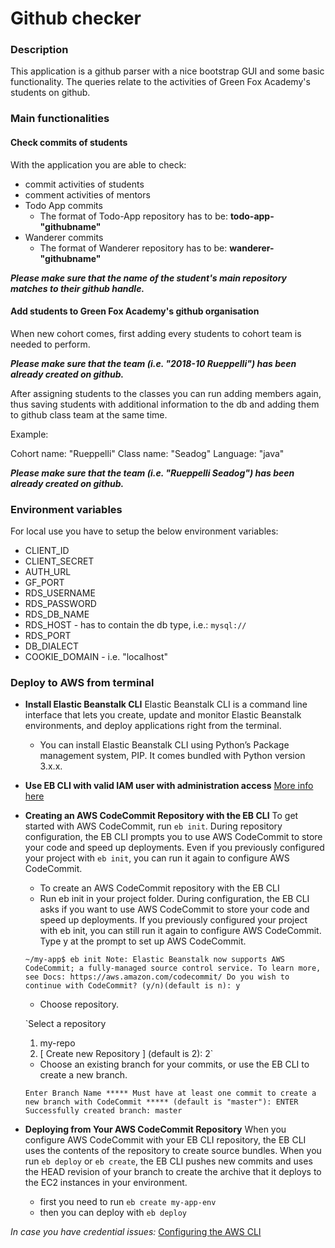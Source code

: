 # Github checker

### Description

This application is a github parser with a nice bootstrap GUI and some basic functionality.
The queries relate to the activities of Green Fox Academy's students on github.

### Main functionalities

#### Check commits of students
With the application you are able to check:
- commit activities of students
- comment activities of mentors
- Todo App commits
  - The format of Todo-App repository has to be: **todo-app-"githubname"**
- Wanderer commits
  - The format of Wanderer repository has to be: **wanderer-"githubname"**

***Please make sure that the name of the student's main repository matches to their github handle.***

#### Add students to Green Fox Academy's github organisation
When new cohort comes, first adding every students to cohort team is needed to perform.

***Please make sure that the team (i.e. "2018-10 Rueppelli") has been already created on github.***

After assigning students to the classes you can run adding members again, thus saving students with additional information to the db and adding them to github class team at the same time.

Example:

Cohort name: "Rueppelli"
Class name: "Seadog"
Language: "java"

***Please make sure that the team (i.e. "Rueppelli Seadog") has been already created on github.***

### Environment variables

For local use you have to setup the below environment variables:

- CLIENT_ID
- CLIENT_SECRET
- AUTH_URL
- GF_PORT
- RDS_USERNAME
- RDS_PASSWORD
- RDS_DB_NAME
- RDS_HOST	- has to contain the db type, i.e.: `mysql://`
- RDS_PORT
- DB_DIALECT
- COOKIE_DOMAIN - i.e. "localhost"

### Deploy to AWS from terminal

- **Install Elastic Beanstalk CLI**
  Elastic Beanstalk CLI is a command line interface that lets you create, update and monitor Elastic Beanstalk environments, and deploy applications right from the terminal.
    - You can install Elastic Beanstalk CLI using Python’s Package management system, PIP. It comes bundled with Python version 3.x.x.


- **Use EB CLI with valid IAM user with administration access**
  [More info here](https://docs.aws.amazon.com/codecommit/latest/userguide/auth-and-access-control.html)

- **Creating an AWS CodeCommit Repository with the EB CLI**
  To get started with AWS CodeCommit, run `eb init`. During repository configuration, the EB CLI prompts you to use AWS CodeCommit to store your code and speed up deployments. Even if you previously configured your project with `eb init`, you can run it again to configure AWS CodeCommit.
    - To create an AWS CodeCommit repository with the EB CLI
    - Run eb init in your project folder. During configuration, the EB CLI asks if you want to use AWS CodeCommit to store your code and speed up deployments. If you previously configured your project with eb init, you can still run it again to configure AWS CodeCommit. Type y at the prompt to set up AWS CodeCommit.

    `~/my-app$ eb init
  Note: Elastic Beanstalk now supports AWS CodeCommit; a fully-managed source control service. To learn more, see Docs: https://aws.amazon.com/codecommit/
  Do you wish to continue with CodeCommit? (y/n)(default is n): y`

  - Choose repository.

  `Select a repository
  1) my-repo
  2) [ Create new Repository ]
  (default is 2): 2`

  - Choose an existing branch for your commits, or use the EB CLI to create a new branch.

  `Enter Branch Name
  ***** Must have at least one commit to create a new branch with CodeCommit *****
  (default is "master"): ENTER
  Successfully created branch: master`

- **Deploying from Your AWS CodeCommit Repository**
  When you configure AWS CodeCommit with your EB CLI repository, the EB CLI uses the contents of the repository to create source bundles. When you run `eb deploy` or `eb create`, the EB CLI pushes new commits and uses the HEAD revision of your branch to create the archive that it deploys to the EC2 instances in your environment.
  - first you need to run `eb create my-app-env`
  - then you can deploy with `eb deploy`

*In case you have credential issues:*
[Configuring the AWS CLI](https://docs.aws.amazon.com/cli/latest/userguide/cli-chap-getting-started.html)
